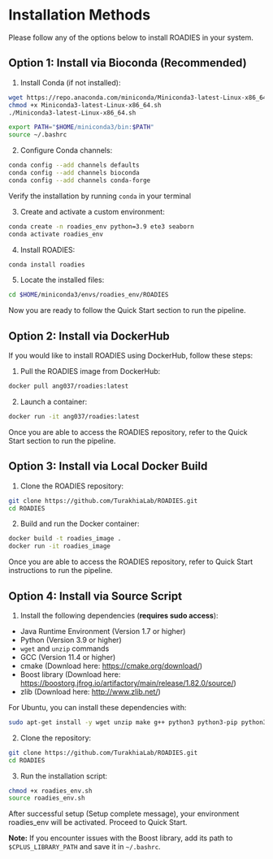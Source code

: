 # Installation Methods

Please follow any of the options below to install ROADIES in your system. 

## Option 1: Install via Bioconda (Recommended)

1. Install Conda (if not installed):

```bash
wget https://repo.anaconda.com/miniconda/Miniconda3-latest-Linux-x86_64.sh
chmod +x Miniconda3-latest-Linux-x86_64.sh
./Miniconda3-latest-Linux-x86_64.sh

export PATH="$HOME/miniconda3/bin:$PATH"
source ~/.bashrc
```

2. Configure Conda channels:

```bash
conda config --add channels defaults
conda config --add channels bioconda
conda config --add channels conda-forge
```

Verify the installation by running `conda` in your terminal

3. Create and activate a custom environment:

```bash
conda create -n roadies_env python=3.9 ete3 seaborn
conda activate roadies_env
```

4. Install ROADIES:

```bash
conda install roadies
```

5. Locate the installed files:

```bash
cd $HOME/miniconda3/envs/roadies_env/ROADIES

```

Now you are ready to follow the Quick Start section to run the pipeline. 

## Option 2: Install via DockerHub

If you would like to install ROADIES using DockerHub, follow these steps:

1. Pull the ROADIES image from DockerHub:

```bash
docker pull ang037/roadies:latest
```
2. Launch a container:

```bash
docker run -it ang037/roadies:latest
```

Once you are able to access the ROADIES repository, refer to the Quick Start section to run the pipeline. 

## Option 3: Install via Local Docker Build

1. Clone the ROADIES repository:

```bash
git clone https://github.com/TurakhiaLab/ROADIES.git
cd ROADIES
```

2. Build and run the Docker container:

```bash
docker build -t roadies_image .
docker run -it roadies_image
```

Once you are able to access the ROADIES repository, refer to Quick Start instructions to run the pipeline. 

## Option 4: Install via Source Script

1. Install the following dependencies (**requires sudo access**):

- Java Runtime Environment (Version 1.7 or higher)
- Python (Version 3.9 or higher)
- `wget` and `unzip` commands
- GCC (Version 11.4 or higher)
- cmake (Download here: https://cmake.org/download/)
- Boost library (Download here: https://boostorg.jfrog.io/artifactory/main/release/1.82.0/source/)
- zlib (Download here: http://www.zlib.net/)

For Ubuntu, you can install these dependencies with: 

```bash
sudo apt-get install -y wget unzip make g++ python3 python3-pip python3-setuptools git default-jre libgomp1 libboost-all-dev cmake
```

2. Clone the repository:

```bash
git clone https://github.com/TurakhiaLab/ROADIES.git
cd ROADIES
```

3. Run the installation script:

```bash
chmod +x roadies_env.sh
source roadies_env.sh
```

After successful setup (Setup complete message), your environment roadies_env will be activated. Proceed to Quick Start.

**Note:** If you encounter issues with the Boost library, add its path to `$CPLUS_LIBRARY_PATH` and save it in `~/.bashrc`.